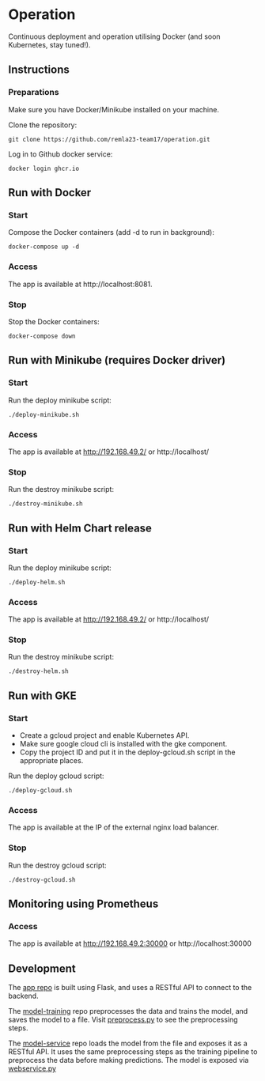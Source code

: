 # Operation

Continuous deployment and operation utilising Docker (and soon Kubernetes, stay tuned!).

## Instructions

### Preparations

Make sure you have Docker/Minikube installed on your machine.

Clone the repository:
```
git clone https://github.com/remla23-team17/operation.git
```

Log in to Github docker service:
```
docker login ghcr.io
```

## Run with Docker

### Start
Compose the Docker containers (add -d to run in background):
``` 
docker-compose up -d
```

### Access

The app is available at http://localhost:8081.


### Stop
Stop the Docker containers:
``` 
docker-compose down
```

## Run with Minikube (requires Docker driver)

### Start
Run the deploy minikube script:
``` 
./deploy-minikube.sh
```

### Access

The app is available at http://192.168.49.2/ or http://localhost/ 

### Stop
Run the destroy minikube script:
``` 
./destroy-minikube.sh
```

## Run with Helm Chart release

### Start
Run the deploy minikube script:
``` 
./deploy-helm.sh
```

### Access

The app is available at http://192.168.49.2/ or http://localhost/ 

### Stop
Run the destroy minikube script:
``` 
./destroy-helm.sh
```

## Run with GKE

### Start
- Create a gcloud project and enable Kubernetes API.
- Make sure google cloud cli is installed with the gke component.
- Copy the project ID and put it in the deploy-gcloud.sh script in the appropriate places. 

Run the deploy gcloud script:
``` 
./deploy-gcloud.sh
```

### Access

The app is available at the IP of the external nginx load balancer.

### Stop
Run the destroy gcloud script:
``` 
./destroy-gcloud.sh
```


## Monitoring using Prometheus

### Access

The app is available at http://192.168.49.2:30000 or http://localhost:30000




## Development

The [app repo](https://github.com/remla23-team17/app) is built using Flask, and uses a RESTful API to connect to the backend.

The [model-training](https://github.com/remla23-team17/model-training) repo preprocesses the data and trains the model, and saves the model to a file. 
Visit [preprocess.py](https://github.com/remla23-team17/model-training/blob/main/pipeline/preprocess.py) to see the preprocessing steps.

The [model-service](https://github.com/remla23-team17/model-service) repo loads the model from the file and exposes it as a RESTful API.
It uses the same preprocessing steps as the training pipeline to preprocess the data before making predictions.
The model is exposed via [webservice.py](https://github.com/remla23-team17/model-service/blob/main/webservice.py)
 
